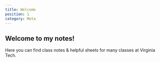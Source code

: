 ```yaml
---
title: Welcome
position: 1
category: Meta
---
```


## Welcome to my notes!

Here you can find class notes & helpful sheets for many classes at Virginia Tech.